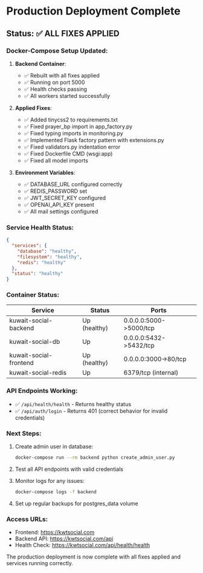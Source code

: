 # Production Deployment Complete

## Status: ✅ ALL FIXES APPLIED

### Docker-Compose Setup Updated:

1. **Backend Container**:
   - ✅ Rebuilt with all fixes applied
   - ✅ Running on port 5000
   - ✅ Health checks passing
   - ✅ All workers started successfully

2. **Applied Fixes**:
   - ✅ Added tinycss2 to requirements.txt
   - ✅ Fixed prayer_bp import in app_factory.py
   - ✅ Fixed typing imports in monitoring.py
   - ✅ Implemented Flask factory pattern with extensions.py
   - ✅ Fixed validators.py indentation error
   - ✅ Fixed Dockerfile CMD (wsgi:app)
   - ✅ Fixed all model imports

3. **Environment Variables**:
   - ✅ DATABASE_URL configured correctly
   - ✅ REDIS_PASSWORD set
   - ✅ JWT_SECRET_KEY configured
   - ✅ OPENAI_API_KEY present
   - ✅ All mail settings configured

### Service Health Status:

```json
{
  "services": {
    "database": "healthy",
    "filesystem": "healthy", 
    "redis": "healthy"
  },
  "status": "healthy"
}
```

### Container Status:

| Service | Status | Ports |
|---------|--------|-------|
| kuwait-social-backend | Up (healthy) | 0.0.0.0:5000->5000/tcp |
| kuwait-social-db | Up | 0.0.0.0:5432->5432/tcp |
| kuwait-social-frontend | Up (healthy) | 0.0.0.0:3000->80/tcp |
| kuwait-social-redis | Up | 6379/tcp (internal) |

### API Endpoints Working:

- ✅ `/api/health/health` - Returns healthy status
- ✅ `/api/auth/login` - Returns 401 (correct behavior for invalid credentials)

### Next Steps:

1. Create admin user in database:
   ```bash
   docker-compose run --rm backend python create_admin_user.py
   ```

2. Test all API endpoints with valid credentials

3. Monitor logs for any issues:
   ```bash
   docker-compose logs -f backend
   ```

4. Set up regular backups for postgres_data volume

### Access URLs:

- Frontend: https://kwtsocial.com
- Backend API: https://kwtsocial.com/api
- Health Check: https://kwtsocial.com/api/health/health

The production deployment is now complete with all fixes applied and services running correctly.